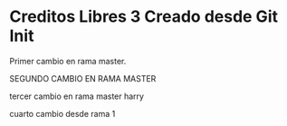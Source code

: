 # Creditos Libres 3 Creado desde Git Init

Primer cambio en rama master.

SEGUNDO CAMBIO EN RAMA MASTER


tercer cambio en rama master harry

cuarto cambio desde rama 1
